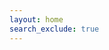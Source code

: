 ```yaml
---
layout: home
search_exclude: true
---
```

<!DOCTYPE html>
<html lang="en">
<head>
    <meta charset="UTF-8">
    <meta name="viewport" content="width=device-width, initial-scale=1.0">
    <title>Card Sorting Animation</title>
    <link rel="stylesheet" href="styles.css">
</head>
<body>
    <div id="card-container"></div>
    <script src="script.js"></script>
</body>
</html>
